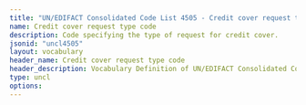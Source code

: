 ```yaml
---
title: "UN/EDIFACT Consolidated Code List 4505 - Credit cover request type code (20B) JSON-LD Vocabulary"
name: Credit cover request type code
description: Code specifying the type of request for credit cover.
jsonid: "uncl4505"
layout: vocabulary
header_name: Credit cover request type code
header_description: Vocabulary Definition of UN/EDIFACT Consolidated Code List 4505 - Credit cover request type code (20B) semantics in HTML format. JSON-LD format is available at [uncl4505.jsonld](/vocabulary/uncl4505.jsonld)
type: uncl
options:
---
```

